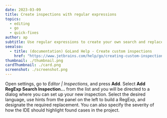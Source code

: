 ```yaml
---
date: 2023-03-09
title: Create inspections with regular expressions
topics:
  - editing
  - go
  - quick-fixes
author: ap
subtitle: Use regular expressions to create your own search and replace inspections
seealso:
  - title: (documentation) GoLand Help - Create custom inspections
    href: "https://www.jetbrains.com/help/go/creating-custom-inspections.html"
thumbnail: ./thumbnail.png
cardThumbnail: ./card.png
screenshot: ./screenshot.png
---
```


Open settings, go to _Editor | Inspections_, and press **Add**. Select **Add RegExp Search Inspection…** from the list and you will be directed to a dialog where you can set up your new inspection. Select the desired language, use hints from the panel on the left to build a RegExp, and designate the required replacement. You can also specify the severity of how the IDE should highlight found cases in the project.
